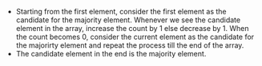 * Starting from the first element, consider the first element as the candidate for the majority element. Whenever we see the candidate element in the array, increase the count by 1 else decrease by 1. When the count becomes 0, consider the current element as the candidate for the majorirty element and repeat the process till the end of the array.
* The candidate element in the end is the majority element.